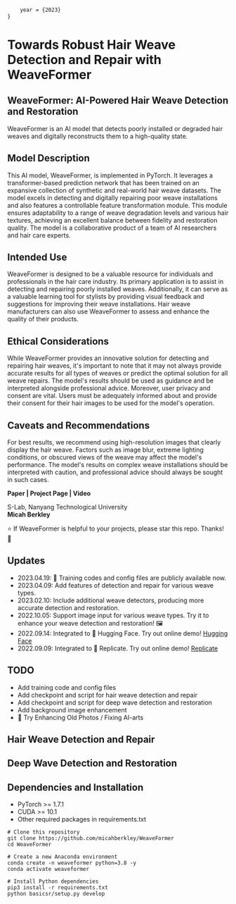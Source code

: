 

```markdown

    year = {2023}
}
```
# Towards Robust Hair Weave Detection and Repair with WeaveFormer

## WeaveFormer: AI-Powered Hair Weave Detection and Restoration

WeaveFormer is an AI model that detects poorly installed or degraded hair weaves and digitally reconstructs them to a high-quality state.

## Model Description

This AI model, WeaveFormer, is implemented in PyTorch. It leverages a transformer-based prediction network that has been trained on an expansive collection of synthetic and real-world hair weave datasets. The model excels in detecting and digitally repairing poor weave installations and also features a controllable feature transformation module. This module ensures adaptability to a range of weave degradation levels and various hair textures, achieving an excellent balance between fidelity and restoration quality. The model is a collaborative product of a team of AI researchers and hair care experts.

## Intended Use

WeaveFormer is designed to be a valuable resource for individuals and professionals in the hair care industry. Its primary application is to assist in detecting and repairing poorly installed weaves. Additionally, it can serve as a valuable learning tool for stylists by providing visual feedback and suggestions for improving their weave installations. Hair weave manufacturers can also use WeaveFormer to assess and enhance the quality of their products.

## Ethical Considerations

While WeaveFormer provides an innovative solution for detecting and repairing hair weaves, it's important to note that it may not always provide accurate results for all types of weaves or predict the optimal solution for all weave repairs. The model's results should be used as guidance and be interpreted alongside professional advice. Moreover, user privacy and consent are vital. Users must be adequately informed about and provide their consent for their hair images to be used for the model's operation.

## Caveats and Recommendations

For best results, we recommend using high-resolution images that clearly display the hair weave. Factors such as image blur, extreme lighting conditions, or obscured views of the weave may affect the model's performance. The model's results on complex weave installations should be interpreted with caution, and professional advice should always be sought in such cases.

**Paper | Project Page | Video**

S-Lab, Nanyang Technological University  
**Micah Berkley**

⭐ If WeaveFormer is helpful to your projects, please star this repo. Thanks! 🤗

## Updates

* 2023.04.19: 🐳 Training codes and config files are publicly available now.
* 2023.04.09: Add features of detection and repair for various weave types.
* 2023.02.10: Include additional weave detectors, producing more accurate detection and restoration.
* 2022.10.05: Support image input for various weave types. Try it to enhance your weave detection and restoration! 🖼️
* 2022.09.14: Integrated to 🤗 Hugging Face. Try out online demo! [Hugging Face](https://huggingface.co/)
* 2022.09.09: Integrated to 🚀 Replicate. Try out online demo! [Replicate](https://replicate.ai/)

## TODO
* Add training code and config files
* Add checkpoint and script for hair weave detection and repair
* Add checkpoint and script for deep wave detection and restoration
* Add background image enhancement
* 🐼 Try Enhancing Old Photos / Fixing AI-arts

## Hair Weave Detection and Repair

## Deep Wave Detection and Restoration

## Dependencies and Installation

* PyTorch >= 1.7.1
* CUDA >= 10.1
* Other required packages in requirements.txt

```shell
# Clone this repository
git clone https://github.com/micahberkley/WeaveFormer
cd WeaveFormer

# Create a new Anaconda environment
conda create -n weaveformer python=3.8 -y
conda activate weaveformer

# Install Python dependencies
pip3 install -r requirements.txt
python basicsr/setup.py develop
